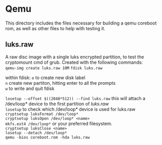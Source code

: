 # Qemu

This directory includes the files necessary for building a qemu 
coreboot rom, as well as other files to help with testing it.

## luks.raw

A raw disc image with a single luks encrypted partition, to test the 
cryptomount cmd of grub. Created with the following commands:  
`qemu-img create luks.raw 10M`
`fdisk luks.raw`

within fdisk: 
`o` to create new disk label  
`n` create new partiton, hitting enter to all the prompts  
`w` to write and quit fdisk  

`losetup --offset $((2048*512)) --find luks.raw` this will attach a 
/dev/loop* device to the first partition of *luks.raw*  
`losetup` to check which /dev/loop* device is used for luks.raw  
`cryptsetup luksFormat /dev/loop*`  
`cryptsetup luksOpen /dev/loop* <name>`  
`mkfs.ext4 /dev/loop*` or your preferred filesystem.  
`cryptsetup luksClose <name>`  
`losetup --detach /dev/loop*`  
`qemu -bios coreboot.rom -hda luks.raw`  

